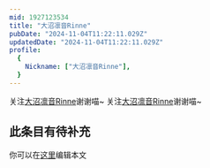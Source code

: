 ```yaml
---
mid: 1927123534
title: "大沼凛音Rinne"
pubDate: "2024-11-04T11:22:11.029Z"
updatedDate: "2024-11-04T11:22:11.029Z"
profile:
  {
    Nickname: ["大沼凛音Rinne"],
  }
---
```


关注[大沼凛音Rinne](https://space.bilibili.com/1927123534)谢谢喵~ 关注[大沼凛音Rinne](https://space.bilibili.com/1927123534)谢谢喵~

## 此条目有待补充
你可以在[这里](https://github.com/Yuhanawa/VTuber.ICU/edit/master/src/content/v/大沼凛音Rinne/index.md)编辑本文
